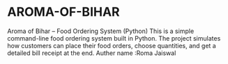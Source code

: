 # AROMA-OF-BIHAR
Aroma of Bihar – Food Ordering System (Python)  This is a simple command-line food ordering system built in Python. The project simulates how customers can place their food orders, choose quantities, and get a detailed bill receipt at the end.
Auther name :Roma Jaiswal
